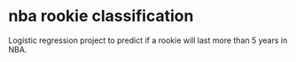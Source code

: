 # nba rookie classification
Logistic regression project to predict if a rookie will last more than 5 years in NBA.
